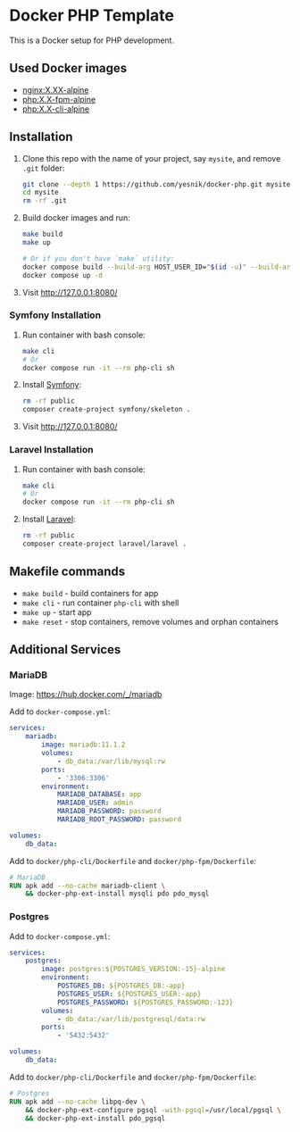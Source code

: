 # Docker PHP Template

This is a Docker setup for PHP development.

## Used Docker images

- [nginx:X.XX-alpine](https://hub.docker.com/_/nginx)
- [php:X.X-fpm-alpine](https://hub.docker.com/_/php/tags?page=1&name=fpm-alpine)
- [php:X.X-cli-alpine](https://hub.docker.com/_/php/tags?page=1&name=cli-alpine)

## Installation

1. Clone this repo with the name of your project, say `mysite`, and remove `.git` folder:
    ```bash
    git clone --depth 1 https://github.com/yesnik/docker-php.git mysite
    cd mysite
    rm -rf .git
    ```
2. Build docker images and run:
    ```bash
    make build
    make up
    
    # Or if you don't have `make` utility:
    docker compose build --build-arg HOST_USER_ID="$(id -u)" --build-arg HOST_GROUP_ID="$(id -g)"
    docker compose up -d
    ```
4. Visit http://127.0.0.1:8080/

### Symfony Installation

1. Run container with bash console:
    ```bash
    make cli
    # Or
    docker compose run -it --rm php-cli sh
    ```
2. Install [Symfony](https://symfony.com/):
    ```bash
    rm -rf public
    composer create-project symfony/skeleton .
    ```
3. Visit http://127.0.0.1:8080/

### Laravel Installation

1. Run container with bash console:
    ```bash
    make cli
    # Or
    docker compose run -it --rm php-cli sh
    ```
2. Install [Laravel](https://laravel.com/):
    ```bash
    rm -rf public
    composer create-project laravel/laravel .
    ```

## Makefile commands

- `make build` - build containers for app
- `make cli` - run container `php-cli` with shell
- `make up` - start app
- `make reset` - stop containers, remove volumes and orphan containers

## Additional Services

### MariaDB

Image: https://hub.docker.com/_/mariadb

Add to `docker-compose.yml`:

```yml
services:
    mariadb:
        image: mariadb:11.1.2
        volumes:
            - db_data:/var/lib/mysql:rw
        ports:
            - '3306:3306'
        environment:
            MARIADB_DATABASE: app
            MARIADB_USER: admin
            MARIADB_PASSWORD: password
            MARIADB_ROOT_PASSWORD: password

volumes:
    db_data:
```
Add to `docker/php-cli/Dockerfile` and `docker/php-fpm/Dockerfile`:

```dockerfile
# MariaDB
RUN apk add --no-cache mariadb-client \
    && docker-php-ext-install mysqli pdo pdo_mysql
```

### Postgres

Add to `docker-compose.yml`:

```yml
services:
    postgres:
        image: postgres:${POSTGRES_VERSION:-15}-alpine
        environment:
            POSTGRES_DB: ${POSTGRES_DB:-app}
            POSTGRES_USER: ${POSTGRES_USER:-app}
            POSTGRES_PASSWORD: ${POSTGRES_PASSWORD:-123}
        volumes:
            - db_data:/var/lib/postgresql/data:rw
        ports:
            - '5432:5432'

volumes:
    db_data:
```

Add to `docker/php-cli/Dockerfile` and `docker/php-fpm/Dockerfile`:

```dockerfile
# Postgres
RUN apk add --no-cache libpq-dev \
    && docker-php-ext-configure pgsql -with-pgsql=/usr/local/pgsql \
    && docker-php-ext-install pdo_pgsql
```
